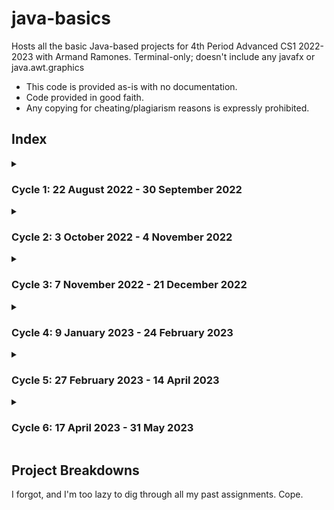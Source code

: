 # java-basics
Hosts all the basic Java-based projects for 4th Period Advanced CS1 2022-2023 with Armand Ramones. Terminal-only; doesn't include any javafx or java.awt.graphics
* This code is provided as-is with no documentation. 
* Code provided in good faith. 
* Any copying for cheating/plagiarism reasons is expressly prohibited.

## Index

<details><summary>

### Cycle 1: 22 August 2022 - 30 September 2022

</summary>

```
├───08.23.2022_first
├───08.24.2022_second
├───08.29.2022_third
├───08.31.2022_Heron
├───08.31.2022_LinearMotion
├───09.06.2022_Primitive
├───09.07.2022_Variables
├───09.26.2022_Contact
├───09.26.2022_StringBasics
├───09.27.2022_Verification
└───09.30.2022_StringFormat
```

</details>
<details><summary>

### Cycle 2: 3 October 2022 - 4 November 2022

</summary>

```
├───10.03.2022_ExceptionalParsing
├───10.14.2022_BOS
├───10.14.2022_OddEven
├───10.17.2022_distance
├───10.18.2022_Pass
├───10.19.2022_stringEnd
├───10.21.2022_BMI
├───10.24.2022_factorial
├───10.24.2022_SumInt
├───10.25.2022_methods101
├───10.26.2022_coordinates
└───10.26.2022_coordinatesWhile
```

</details>
<details><summary>

### Cycle 3: 7 November 2022 - 21 December 2022

</summary>

```
├───12.01.2022_myFirstClass
└───12.09.2022_DogHouse
```

</details>
<details><summary>

### Cycle 4: 9 January 2023 - 24 February 2023

</summary>

```
null
```

</details>
<details><summary>

### Cycle 5: 27 February 2023 - 14 April 2023

</summary>

```
null
```

</details>
<details><summary>

### Cycle 6: 17 April 2023 - 31 May 2023

</summary>

```
null
```

</details>

## Project Breakdowns
I forgot, and I'm too lazy to dig through all my past assignments. Cope.
